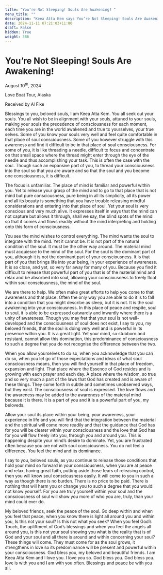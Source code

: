 ```yaml
---
title: "You’re Not Sleeping! Souls Are Awakening! "
menu_title: ""
description: "Keea Atta Kem says You’re Not Sleeping! Souls Are Awakening!  says Your Prayers Bring a Great Light into the World"
date: 2024-11-11 07:21:03+11:00
draft: False
hidden: True
weight: 386
---
```

# You’re Not Sleeping! Souls Are Awakening! 

August 10<sup>th</sup>, 2024

Love Boat Tour, Alaska

Received by Al Fike 

Blessings to you, beloved souls, I am Keea Atta Kem. You all seek out your souls. You all wish to be in alignment with your souls, attuned to your souls, making your souls the precedence of consciousness for each moment, each time you are in the world awakened and true to yourselves, your true selves. Some of you know your souls very well and feel quite comfortable in that place of soul consciousness. Some of you however struggle with this awareness and find it difficult to be in that place of soul consciousness. For some of you, it is like threading a needle, difficult to focus and concentrate on that small space where the thread might enter through the eye of the needle and thus accomplishing your task. This is often the case with the soul. Though such an expansive part of you, to thread your consciousness into the soul so that you are aware and so that the soul and you become one consciousness, it is difficult.

The focus is unfamiliar. The place of mind is familiar and powerful within you. Yet to release your grasp of the mind and to go to that place that is not mind but pure consciousness, pure being in all its simplicity, all its power and all its beauty is something that you have trouble releasing mindful considerations and entering into that place of soul. Yet your soul is very conscious and very much alive. It expresses itself in ways that the mind can not capture but allows it through, shall we say, the blind spots of the mind so that it comes and flows readily without the mind interpreting and holding onto this form of consciousness.

You see the mind wishes to control everything. The mind wants the soul to integrate with the mind. Yet it cannot be. It is not part of the natural condition of the soul. It must be the other way around. The material mind must acquiesce to the mind of the soul. For the soul is the dominant part of you, although it is not the dominant part of your consciousness. It is that part of you that brings life into your being, in your experience of awareness. It is so close, and yet, so very far away for many of you. Because you find it difficult to release that powerful part of you that is of the material mind and relax and be absorbed into soul, allowing your consciousness to freely float within soul consciousness, the mind of the soul.

We are there to help. We often make great efforts to help you come to that awareness and that place. Often the only way you are able to do it is to fall into a condition that you might describe as sleep, but it is not. It is the soul awakening into your consciousness. In this place of peace and respite, soul to soul, it is able to be expressed outwardly and inwardly where there is a unity of awareness. Though you may fret that your soul is not well-developed and the consciousness of soul does not exist, I say to you, my beloved friends, that the soul is doing very well and is powerful in its presence within you. It is a great light. Yet your mind, so stubborn and resistant, cannot allow this domination, this predominance of consciousness to such a degree that you do not recognise the difference between the two. 

When you allow yourselves to do so, when you acknowledge that you can do so, when you let go of those expectations and ideas of what soul consciousness means, then you will find yourself in that place of freedom, expansion and light. That place where the Essence of God resides and is growing with each prayer and each day. A place where the wisdom, so true and so very much a part of the laws that God has created and is aware of these things. They come forth in subtle and sometimes unobserved ways, but they exist. The consciousness of soul is expressed. The love flows and the awareness may be added to the awareness of the material mind because it is there. It is a part of you and it is a powerful part of you, my beloveds. 

Allow your soul its place within your being, your awareness, your experience in life and you will find that the integration between the material and the spiritual will come more readily and that the guidance that God has for you will be clearer within your consciousness and the love that God has for you will flow freely into you, through you and around you. This is happening despite your mind’s desire to dominate. Yet, you are frustrated often because you are not with soul consciousness. You do not feel a difference. You feel the mind and its dominance. 

I say to you, beloved souls, as you continue to release those conditions that hold your mind so forward in your consciousness, when you are at peace and relax, having great faith, putting aside those fears of releasing control, then you will know soul consciousness easily. It will come to you in such a way as though there is no burden. There is no price to be paid. There is nothing that will harm you or change you to such a degree that you would not know yourself. For you are truly yourself within your soul and the consciousness of soul will show you more of who you are, truly, than your mind could ever do. 

My beloved friends, seek the peace of the soul. Go deep within and when you feel that peace, when you know there is light all around you and within you, Is this not your soul? Is this not what you seek? When you feel God’s Touch, the upliftment of God’s blessings and when you feel the angels all around you, is this not your soul showing you what is the reality that is of God and your soul and all there is around and within concerning your soul? These things will come. They must come for as the soul grows, it strengthens in love so its predominance will be present and powerful within your consciousness. God bless you, my beloved and beautiful friends. I am Keea Atta Kem and I love you. I love you so. God bless you. God bless you. love is with you and I am with you often. Blessings and peace be with you all.